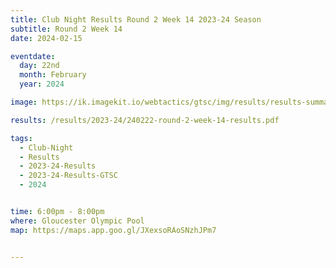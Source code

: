 ```yaml
---
title: Club Night Results Round 2 Week 14 2023-24 Season
subtitle: Round 2 Week 14
date: 2024-02-15

eventdate:
  day: 22nd
  month: February
  year: 2024

image: https://ik.imagekit.io/webtactics/gtsc/img/results/results-summary-14.jpg

results: /results/2023-24/240222-round-2-week-14-results.pdf

tags:
  - Club-Night
  - Results
  - 2023-24-Results
  - 2023-24-Results-GTSC
  - 2024


time: 6:00pm - 8:00pm
where: Gloucester Olympic Pool
map: https://maps.app.goo.gl/JXexsoRAoSNzhJPm7


---
```





